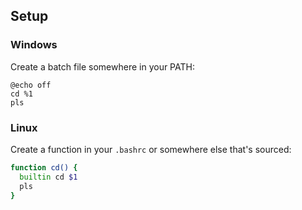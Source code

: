 ## Setup

### Windows

Create a batch file somewhere in your PATH:

```batch
@echo off
cd %1
pls
```

### Linux

Create a function in your `.bashrc` or somewhere else that's sourced:

```bash
function cd() {
  builtin cd $1
  pls
}
```
